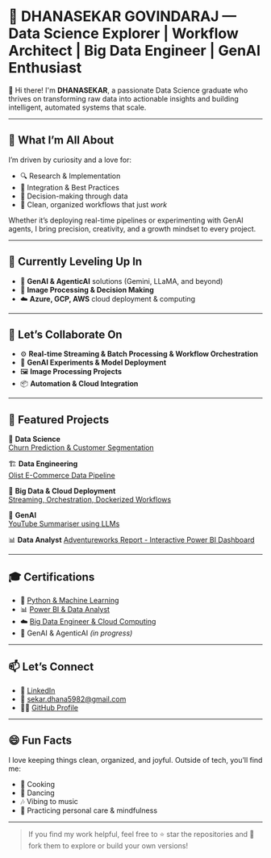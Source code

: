 # 🚀 DHANASEKAR GOVINDARAJ — Data Science Explorer | Workflow Architect | Big Data Engineer | GenAI Enthusiast

👋 Hi there! I'm **DHANASEKAR**, a passionate Data Science graduate who thrives on transforming raw data into actionable insights and building intelligent, automated systems that scale.

---

## 👀 What I’m All About

I’m driven by curiosity and a love for:
- 🔍 Research & Implementation
- 🔗 Integration & Best Practices
- 🧠 Decision-making through data
- 🧹 Clean, organized workflows that just *work*

Whether it’s deploying real-time pipelines or experimenting with GenAI agents, I bring precision, creativity, and a growth mindset to every project.

---

## 🌱 Currently Leveling Up In

- 🧠 **GenAI & AgenticAI** solutions (Gemini, LLaMA, and beyond)
- 🧠 **Image Processing & Decision Making**
- ☁️ **Azure, GCP, AWS** cloud deployment & computing

---

## 💞️ Let’s Collaborate On

- ⚙️ **Real-time Streaming & Batch Processing & Workflow Orchestration**
- 🤖 **GenAI Experiments & Model Deployment**
- 🖼️ **Image Processing Projects**
- 📦 **Automation & Cloud Integration**

---

## 📂 Featured Projects

🔬 **Data Science**  
[Churn Prediction & Customer Segmentation](https://github.com/DHANA5982/Churn-Prediction-And-Customer-Segmentation)

🏗️ **Data Engineering**  
[Olist E-Commerce Data Pipeline](https://github.com/DHANA5982/Olist_ECommerce_Data_Pipeline)

📡 **Big Data & Cloud Deployment**  
[Streaming, Orchestration, Dockerized Workflows](https://github.com/DHANA5982/Big_Data_Engineering_Azure_GCP_AWS)

🧠 **GenAI**  
[YouTube Summariser using LLMs](https://github.com/DHANA5982/YouTube_Summariser_LLM)

📊 **Data Analyst**
[Adventureworks Report - Interactive Power BI Dashboard](https://github.com/DHANA5982/Power-BI-Adventure-Works-Lr)

---

## 🎓 Certifications

- 🐍 [Python & Machine Learning](https://www.udemy.com/certificate/UC-b62abab3-3033-42de-894e-6ad88a8915f2/)
- 📊 [Power BI & Data Analyst](https://www.udemy.com/certificate/UC-0c4aef81-8fae-4d4a-ae10-26e87ce213a1/)
- ☁️ [Big Data Engineer & Cloud Computing](https://www.udemy.com/certificate/UC-d07c1987-e989-4bec-8640-57c27f87c6ba/)
- 🧠 GenAI & AgenticAI *(in progress)*

---

## 📫 Let’s Connect

- 🔗 [LinkedIn](https://www.linkedin.com/in/dhanasekar-govindaraj-177096310/)
- 📧 sekar.dhana5982@gmail.com  
- 🧑‍💻 [GitHub Profile](https://github.com/DHANA5982)

---

## 😄 Fun Facts

I love keeping things clean, organized, and joyful. Outside of tech, you’ll find me:
- 🍳 Cooking
- 💃 Dancing
- 🎶 Vibing to music
- 🧴 Practicing personal care & mindfulness

---

> If you find my work helpful, feel free to ⭐ star the repositories and 🍴 fork them to explore or build your own versions!

<!---
DHANA5982/DHANA5982 is a ✨ special ✨ repository because its `README.md` (this file) appears on your GitHub profile.
You can click the Preview link to take a look at your changes.
--->
